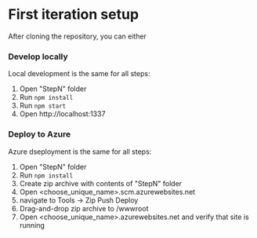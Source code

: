 # First iteration setup

After cloning the repository, you can either 

### Develop locally 
Local development is the same for all steps:
1. Open "StepN" folder
2. Run `npm install`
3. Run `npm start`
4. Open http://localhost:1337

### Deploy to Azure 
Azure dseployment is the same for all steps:
1. Open "StepN" folder
2. Run `npm install`
3. Create zip archive with contents of "StepN" folder
4. Open <choose_unique_name>.scm.azurewebsites.net
5. navigate to Tools -> Zip Push Deploy
6. Drag-and-drop zip archive to /wwwroot
7. Open <choose_unique_name>.azurewebsites.net and verify that site is running